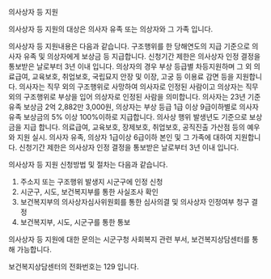 의사상자 등 지원

의사상자 등 지원의 대상은 의사자 유족 또는 의상자와 그 가족 입니다.

의사상자 등 지원내용은 다음과 같습니다.
구조행위를 한 당해연도의 지급 기준으로 의사자 유족 및 의상자에게 보상금 등 지급합니다.
신청기간 제한은 의사상자 인정 결정을 통보받은 날로부터 3년 이내 입니다.
의상자의 경우 부상 등급별 차등지원하며 그 외 의료급여, 교육보호, 취업보호, 국립묘지 안장 및 이장, 고궁 등 이용료 감면 등을 지원합니다.
의사자는 직무 외의 구조행위로 사망하여 의사자로 인정된 사람이고 의상자는 직무 외의 구조행위로 부상을 입어 의상자로 인정된 사람을 의미합니다.
의사자는 23년 기준 유족 보상금 2억 2,882만 3,000원, 의상자는 부상 등급 1급 이상 9급이하별로 의사자 유족 보상금의 5% 이상 100%이하로 지급합니다. 의사상 행위 발생년도 기준으로 보상금을 지급 합니다.
의료급여, 교육보호, 장제보호, 취업보호, 공직진출 가산점 등의 예우와 지원 실시. 의사자 유족, 의상자 1급이상 6급이하 본인 및 그 가족에 대하여 지원합니다. 신청기간 제한은 의사상자 인정 결정을 통보받은 날로부터 3년 이내 입니다.

의사상자 등 지원 신청방법 및 절차는 다음과 같습니다. 
1. 주소지 또는 구조행위 발생지 시군구에 인정 신청
2. 시군구, 시도, 보건복지부를 통한 사실조사 확인
3. 보건복지부의 의사상자심사위원회를 통한 심사의결 및 의사상자 인정여부 청구 결정
4. 보건복지부, 시도, 시군구를 통한 통보

의사상자 등 지원에 대한 문의는 시군구청 사회복지 관련 부서, 보건복지상담센터를 통해 가능합니다.

보건복지상담센터의 전화번호는 129 입니다.